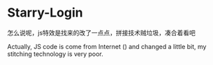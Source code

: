 # Starry-Login

怎么说呢，js特效是找来的改了一点点，拼接技术贼垃圾，凑合着看吧

Actually, JS code is come from Internet () and changed a little bit, my stitching technology is very poor. 

